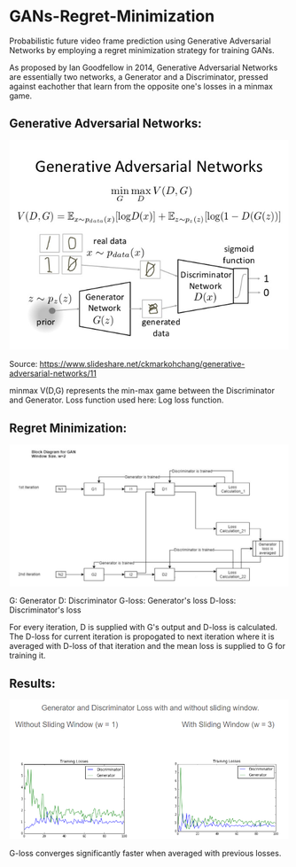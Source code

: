 # GANs-Regret-Minimization
Probabilistic future video frame prediction using Generative Adversarial Networks by employing a regret minimization strategy for training GANs.

As proposed by Ian Goodfellow in 2014, Generative Adversarial Networks are essentially two networks, a Generator and a Discriminator, pressed against eachother that learn from the opposite one's losses in a minmax game. 

## Generative Adversarial Networks:
![alt text](https://github.com/himol7/GANs-Regret-Minimization/blob/master/images/gans-diagram.jpg) 

Source: https://www.slideshare.net/ckmarkohchang/generative-adversarial-networks/11

minmax V(D,G) represents the min-max game between the Discriminator and Generator. 
Loss function used here: Log loss function.

## Regret Minimization:
![alt text](https://github.com/himol7/GANs-Regret-Minimization/blob/master/images/blockdiagram-w2.PNG)

G: Generator
D: Discriminator
G-loss: Generator's loss
D-loss: Discriminator's loss

For every iteration, D is supplied with G's output and D-loss is calculated. The D-loss for current iteration is propogated to next iteration where it is averaged with D-loss of that iteration and the mean loss is supplied to G for training it.

## Results:
![alt text](https://github.com/himol7/GANs-Regret-Minimization/blob/master/images/results.PNG)

G-loss converges significantly faster when averaged with previous losses.
